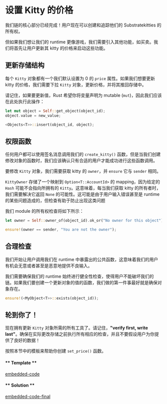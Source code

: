 # 设置 Kitty 的价格

我们链的核心部分已经完成！用户现在可以创建和追踪他们的 Substratekitties 的所有权。

但如果我们想让我们的 runtime 更像游戏，我们需要引入其他功能，如买卖。我们将首先让用户更新其 kitty 的价格来启动这些功能。

## 更新存储结构

每个 `Kitty` 对象都有一个我们默认设置为 0 的 `price` 属性。如果我们想要更新 kitty 的价格，我们需要下拉 `Kitty` 对象，更新价格，并将其推回存储中。

请记住，如果要更新值，Rust 希望你将变量声明为 mutable (`mut`)，因此我们应该在此处执行此操作：

```rust
let mut object = Self::get_object(object_id);
object.value = new_value;

<Objects<T>>::insert(object_id, object);
```

## 权限函数

任何用户都可以使用签名消息调用我们的 `create_kitty()` 函数，但是当我们创建修改对象的函数时，我们应该确认只有合适的用户才能成功进行这些函数调用。

要修改 `Kitty` 对象，我们需要获取 kitty 的 `owner`，并 `ensure` 它与 `sender` 相同。

`KittyOwner` 存储了一个映射到 `Option<T::AccountId>` 的 mapping，因为给定的 `Hash` 可能不会指向所拥有的 `Kitty`。这意味着，每当我们获取 kitty 的所有者时，我们需要解决它返回 `None` 的可能性。这可能是由于用户输入错误甚至是 runtime 的某些问题造成的，但检查有助于防止出现这类问题

我们 module 的所有权检查将如下所示：

```rust
let owner = Self::owner_of(object_id).ok_or("No owner for this object")?;

ensure!(owner == sender, "You are not the owner");
```

## 合理检查

我们开始让用户调用我们在 runtime 中暴露出的公共函数，这意味着我们的用户有机会无意或者甚至是恶意地提供不良输入。

我们需要确保我们的 runtime 始终进行健全性检查，使得用户不能破坏我们的链。如果我们要创建一个更新对象的值的函数，我们做的第一件事最好就是确保对象存在。

```rust
ensure!(<MyObject<T>>::exists(object_id));
```

## 轮到你了！

现在拥有更新 `Kitty` 对象所需的所有工具了。请记住，**"verify first, write last"**。确保在实际更改存储之前执行所有相应的检查，并且不要假设用户为你提供了良好的数据！

按照本节中的模板来帮助你创建 `set_price()` 函数。

<!-- tabs:start -->

#### ** Template **

[embedded-code](../../3/assets/3.1-template.rs ':include :type=code embed-template')

#### ** Solution **

[embedded-code-final](../../3/assets/3.1-finished-code.rs ':include :type=code embed-final')

<!-- tabs:end -->
